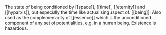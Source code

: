 The state of being conditioned by [[space]], [[time]], [[eternity]] and [[hyparxis]], but especially the time like actualising aspect of. [[being]]. Also used as the complementarity of [[essence]] which is the unconditioned component of any set of potentialities, e.g. in a human being. Existence is hazardous. 
